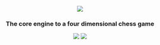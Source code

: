 
<p align="center"><img src="https://felixpitau.github.io/img/projects/hyperchess/hyperchess-logo.svg"</p>
<h3 align="center">The core engine to a four dimensional chess game</h3>
<p align="center">
  <img src="https://img.shields.io/badge/test-32%20passing%2C%2015%20failing-orange.svg">
  <img src="https://img.shields.io/npm/l/express.svg">
</p>
